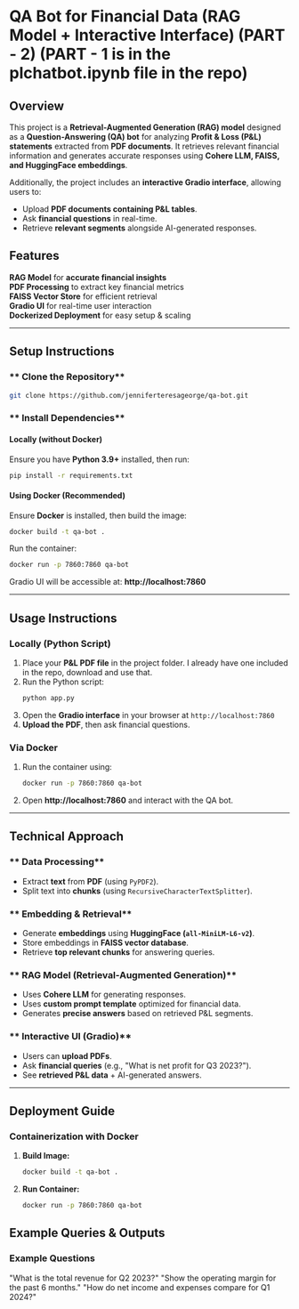 # QA Bot for Financial Data (RAG Model + Interactive Interface) (PART - 2) (PART - 1 is in the plchatbot.ipynb file in the repo)

## Overview
This project is a **Retrieval-Augmented Generation (RAG) model** designed as a **Question-Answering (QA) bot** for analyzing **Profit & Loss (P&L) statements** extracted from **PDF documents**. It retrieves relevant financial information and generates accurate responses using **Cohere LLM, FAISS, and HuggingFace embeddings**.

Additionally, the project includes an **interactive Gradio interface**, allowing users to:
- Upload **PDF documents containing P&L tables**.
- Ask **financial questions** in real-time.
- Retrieve **relevant segments** alongside AI-generated responses.

## Features
 **RAG Model** for **accurate financial insights**  
 **PDF Processing** to extract key financial metrics  
 **FAISS Vector Store** for efficient retrieval  
 **Gradio UI** for real-time user interaction  
 **Dockerized Deployment** for easy setup & scaling  

---

## **Setup Instructions**
### ** Clone the Repository**
```bash
git clone https://github.com/jenniferteresageorge/qa-bot.git
```

### ** Install Dependencies**
#### **Locally (without Docker)**
Ensure you have **Python 3.9+** installed, then run:
```bash
pip install -r requirements.txt
```

#### **Using Docker (Recommended)**
Ensure **Docker** is installed, then build the image:
```bash
docker build -t qa-bot .
```
Run the container:
```bash
docker run -p 7860:7860 qa-bot
```
Gradio UI will be accessible at: **http://localhost:7860**

---

##  **Usage Instructions**
### **Locally (Python Script)**
1. Place your **P&L PDF file** in the project folder. I already have one included in the repo, download and use that.
2. Run the Python script:
   ```bash
   python app.py
   ```
3. Open the **Gradio interface** in your browser at `http://localhost:7860`
4. **Upload the PDF**, then ask financial questions.

### **Via Docker**
1. Run the container using:
   ```bash
   docker run -p 7860:7860 qa-bot
   ```
2. Open **http://localhost:7860** and interact with the QA bot.

---

## **Technical Approach**
### ** Data Processing**
- Extract **text** from **PDF** (using `PyPDF2`).
- Split text into **chunks** (using `RecursiveCharacterTextSplitter`).

### ** Embedding & Retrieval**
- Generate **embeddings** using **HuggingFace (`all-MiniLM-L6-v2`)**.
- Store embeddings in **FAISS vector database**.
- Retrieve **top relevant chunks** for answering queries.

### ** RAG Model (Retrieval-Augmented Generation)**
- Uses **Cohere LLM** for generating responses.
- Uses **custom prompt template** optimized for financial data.
- Generates **precise answers** based on retrieved P&L segments.

### ** Interactive UI (Gradio)**
- Users can **upload PDFs**.
- Ask **financial queries** (e.g., "What is net profit for Q3 2023?").
- See **retrieved P&L data** + AI-generated answers.

---

##  **Deployment Guide**
### **Containerization with Docker**
1. **Build Image:**
   ```bash
   docker build -t qa-bot .
   ```
2. **Run Container:**
   ```bash
   docker run -p 7860:7860 qa-bot
   ```


##  **Example Queries & Outputs**
### **Example Questions**
 "What is the total revenue for Q2 2023?"
 "Show the operating margin for the past 6 months."
 "How do net income and expenses compare for Q1 2024?" 

 

